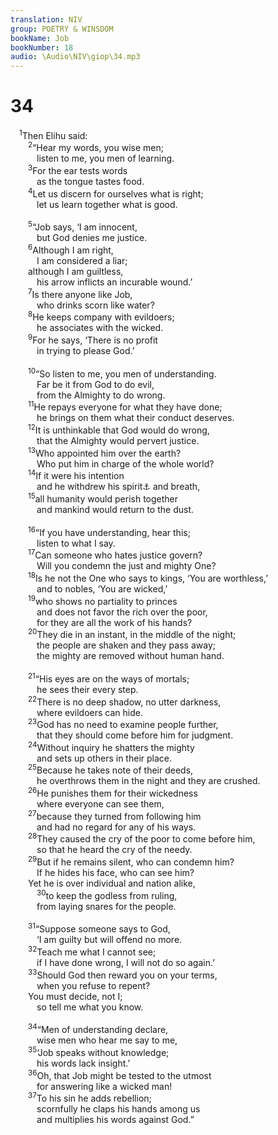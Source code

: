 ```yaml
---
translation: NIV
group: POETRY & WINSDOM
bookName: Job 
bookNumber: 18
audio: \Audio\NIV\giop\34.mp3
---
```


<div class="title"><h1>34</h1></div>
<span class="verse giop_34_1"> <sup>1</sup>Then Elihu said: <br/></span>
<span class="verse giop_34_2">  <sup>2</sup>“Hear my words, you wise men; <br/>   listen to me, you men of learning. <br/></span>
<span class="verse giop_34_3">  <sup>3</sup>For the ear tests words <br/>   as the tongue tastes food. <br/></span>
<span class="verse giop_34_4">  <sup>4</sup>Let us discern for ourselves what is right; <br/>   let us learn together what is good. <br/><br/></span>
<span class="verse giop_34_5">  <sup>5</sup>“Job says, ‘I am innocent, <br/>   but God denies me justice. <br/></span>
<span class="verse giop_34_6">  <sup>6</sup>Although I am right, <br/>   I am considered a liar; <br/>  although I am guiltless, <br/>   his arrow inflicts an incurable wound.’ <br/></span>
<span class="verse giop_34_7">  <sup>7</sup>Is there anyone like Job, <br/>   who drinks scorn like water? <br/></span>
<span class="verse giop_34_8">  <sup>8</sup>He keeps company with evildoers; <br/>   he associates with the wicked. <br/></span>
<span class="verse giop_34_9">  <sup>9</sup>For he says, ‘There is no profit <br/>   in trying to please God.’ <br/><br/></span>
<span class="verse giop_34_10">  <sup>10</sup>“So listen to me, you men of understanding. <br/>   Far be it from God to do evil, <br/>   from the Almighty to do wrong. <br/></span>
<span class="verse giop_34_11">  <sup>11</sup>He repays everyone for what they have done; <br/>   he brings on them what their conduct deserves. <br/></span>
<span class="verse giop_34_12">  <sup>12</sup>It is unthinkable that God would do wrong, <br/>   that the Almighty would pervert justice. <br/></span>
<span class="verse giop_34_13">  <sup>13</sup>Who appointed him over the earth? <br/>   Who put him in charge of the whole world? <br/></span>
<span class="verse giop_34_14">  <sup>14</sup>If it were his intention <br/>   and he withdrew his spirit<a data-toggle="tooltip" data-placement="bottom" title="Or Spirit">⚓</a> and breath, <br/></span>
<span class="verse giop_34_15">  <sup>15</sup>all humanity would perish together <br/>   and mankind would return to the dust. <br/><br/></span>
<span class="verse giop_34_16">  <sup>16</sup>“If you have understanding, hear this; <br/>   listen to what I say. <br/></span>
<span class="verse giop_34_17">  <sup>17</sup>Can someone who hates justice govern? <br/>   Will you condemn the just and mighty One? <br/></span>
<span class="verse giop_34_18">  <sup>18</sup>Is he not the One who says to kings, ‘You are worthless,’ <br/>   and to nobles, ‘You are wicked,’ <br/></span>
<span class="verse giop_34_19">  <sup>19</sup>who shows no partiality to princes <br/>   and does not favor the rich over the poor, <br/>   for they are all the work of his hands? <br/></span>
<span class="verse giop_34_20">  <sup>20</sup>They die in an instant, in the middle of the night; <br/>   the people are shaken and they pass away; <br/>   the mighty are removed without human hand. <br/><br/></span>
<span class="verse giop_34_21">  <sup>21</sup>“His eyes are on the ways of mortals; <br/>   he sees their every step. <br/></span>
<span class="verse giop_34_22">  <sup>22</sup>There is no deep shadow, no utter darkness, <br/>   where evildoers can hide. <br/></span>
<span class="verse giop_34_23">  <sup>23</sup>God has no need to examine people further, <br/>   that they should come before him for judgment. <br/></span>
<span class="verse giop_34_24">  <sup>24</sup>Without inquiry he shatters the mighty <br/>   and sets up others in their place. <br/></span>
<span class="verse giop_34_25">  <sup>25</sup>Because he takes note of their deeds, <br/>   he overthrows them in the night and they are crushed. <br/></span>
<span class="verse giop_34_26">  <sup>26</sup>He punishes them for their wickedness <br/>   where everyone can see them, <br/></span>
<span class="verse giop_34_27">  <sup>27</sup>because they turned from following him <br/>   and had no regard for any of his ways. <br/></span>
<span class="verse giop_34_28">  <sup>28</sup>They caused the cry of the poor to come before him, <br/>   so that he heard the cry of the needy. <br/></span>
<span class="verse giop_34_29">  <sup>29</sup>But if he remains silent, who can condemn him? <br/>   If he hides his face, who can see him? <br/>  Yet he is over individual and nation alike, <br/></span>
<span class="verse giop_34_30">   <sup>30</sup>to keep the godless from ruling, <br/>   from laying snares for the people. <br/><br/></span>
<span class="verse giop_34_31">  <sup>31</sup>“Suppose someone says to God, <br/>   ‘I am guilty but will offend no more. <br/></span>
<span class="verse giop_34_32">  <sup>32</sup>Teach me what I cannot see; <br/>   if I have done wrong, I will not do so again.’ <br/></span>
<span class="verse giop_34_33">  <sup>33</sup>Should God then reward you on your terms, <br/>   when you refuse to repent? <br/>  You must decide, not I; <br/>   so tell me what you know. <br/><br/></span>
<span class="verse giop_34_34">  <sup>34</sup>“Men of understanding declare, <br/>   wise men who hear me say to me, <br/></span>
<span class="verse giop_34_35">  <sup>35</sup>‘Job speaks without knowledge; <br/>   his words lack insight.’ <br/></span>
<span class="verse giop_34_36">  <sup>36</sup>Oh, that Job might be tested to the utmost <br/>   for answering like a wicked man! <br/></span>
<span class="verse giop_34_37">  <sup>37</sup>To his sin he adds rebellion; <br/>   scornfully he claps his hands among us <br/>   and multiplies his words against God.” <br/></span>
